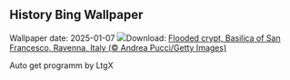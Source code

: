 ## History Bing Wallpaper
Wallpaper date: 2025-01-07
![](https://www.bing.com/th?id=OHR.RavennaBasilica_EN-US9585765715_UHD.jpg&w=1000)Download: [Flooded crypt, Basilica of San Francesco, Ravenna, Italy (© Andrea Pucci/Getty Images)](https://www.bing.com/th?id=OHR.RavennaBasilica_EN-US9585765715_UHD.jpg)

Auto get programm by LtgX
